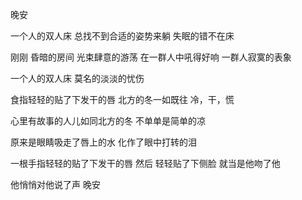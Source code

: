 
晚安

一个人的双人床
总找不到合适的姿势来躺
失眠的错不在床

刚刚
昏暗的房间
光束肆意的游荡
在一群人中吼得好响
一群人寂寞的表象

一个人的双人床
莫名的淡淡的忧伤

食指轻轻的贴了下发干的唇
北方的冬一如既往
冷，干，慌

心里有故事的人儿如同北方的冬
不单单是简单的凉

原来是眼睛吸走了唇上的水
化作了眼中打转的泪

一根手指轻轻的贴了下发干的唇
然后
轻轻贴了下侧脸
就当是他吻了他

他悄悄对他说了声
晚安
